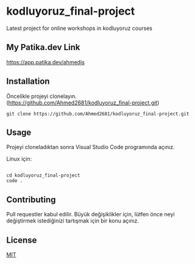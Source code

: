# kodluyoruz_final-project
Latest project for online workshops in kodluyoruz courses


## My Patika.dev Link

https://app.patika.dev/ahmedjs

## Installation

Öncelikle projeyi clonelayın. (https://github.com/Ahmed2681/kodluyoruz_final-project.git)

```
git clone https://github.com/Ahmed2681/kodluyoruz_final-project.git
```

## Usage

Projeyi cloneladıktan sonra Visual Studio Code programında açınız.

Linux için:
```

cd kodluyoruz_final-project
code .
```


## Contributing

Pull requestler kabul edilir. Büyük değişiklikler için, lütfen önce neyi değiştirmek istediğinizi tartışmak için bir konu açınız.


## License


[MIT](https://github.com/Ahmed2681/kodluyoruz_final-project/blob/main/LICENSE)